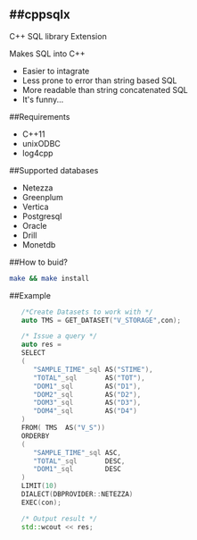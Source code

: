 ##cppsqlx
---
C++ SQL library Extension

Makes SQL into C++ 
* Easier to intagrate
* Less prone to error than string based SQL 
* More readable than string concatenated SQL
* It's funny...



##Requirements
* C++11
* unixODBC
* log4cpp

##Supported databases
* Netezza
* Greenplum
* Vertica
* Postgresql
* Oracle
* Drill
* Monetdb

##How to buid?
```bash
make && make install

```


##Example
```c++
   /*Create Datasets to work with */
   auto TMS = GET_DATASET("V_STORAGE",con);

   /* Issue a query */
   auto res =
   SELECT
   (
      "SAMPLE_TIME"_sql AS("STIME"),
      "TOTAL"_sql       AS("TOT"),
      "DOM1"_sql        AS("D1"),
      "DOM2"_sql        AS("D2"),
      "DOM3"_sql        AS("D3"),
      "DOM4"_sql        AS("D4")
   )
   FROM( TMS  AS("V_S"))
   ORDERBY
   (
      "SAMPLE_TIME"_sql ASC,
      "TOTAL"_sql       DESC,
      "DOM1"_sql        DESC
   )
   LIMIT(10)
   DIALECT(DBPROVIDER::NETEZZA)
   EXEC(con);

   /* Output result */
   std::wcout << res;

```




